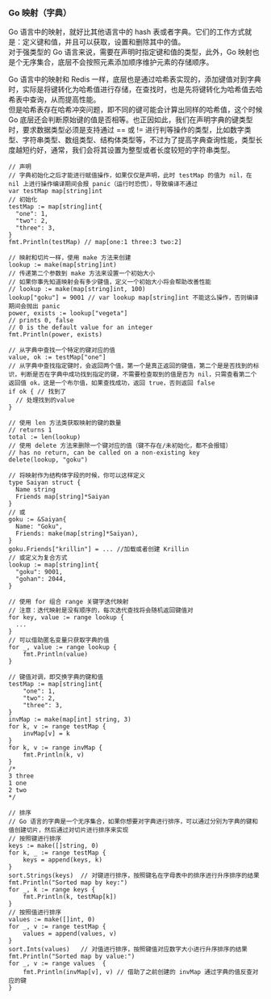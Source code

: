 
### Go 映射（字典）
Go 语言中的映射，就好比其他语言中的 hash 表或者字典。它们的工作方式就是：定义键和值，并且可以获取，设置和删除其中的值。  
对于强类型的 Go 语言来说，需要在声明时指定键和值的类型，此外，Go 映射也是个无序集合，底层不会按照元素添加顺序维护元素的存储顺序。

Go 语言中的映射和 Redis 一样，底层也是通过哈希表实现的，添加键值对到字典时，实际是将键转化为哈希值进行存储，在查找时，也是先将键转化为哈希值去哈希表中查询，从而提高性能。  
但是哈希表存在哈希冲突问题，即不同的键可能会计算出同样的哈希值，这个时候 Go 底层还会判断原始键的值是否相等。也正因如此，我们在声明字典的键类型时，要求数据类型必须是支持通过 == 或 != 进行判等操作的类型，比如数字类型、字符串类型、数组类型、结构体类型等，不过为了提高字典查询性能，类型长度越短约好，通常，我们会将其设置为整型或者长度较短的字符串类型。  

```golang
// 声明
// 字典初始化之后才能进行赋值操作，如果仅仅是声明，此时 testMap 的值为 nil，在 nil 上进行操作编译期间会报 panic（运行时恐慌），导致编译不通过
var testMap map[string]int
// 初始化
testMap := map[string]int{
  "one": 1,
  "two": 2,
  "three": 3,
}
fmt.Println(testMap) // map[one:1 three:3 two:2]

// 映射和切片一样，使用 make 方法来创建
lookup := make(map[string]int)
// 传递第二个参数到 make 方法来设置一个初始大小
// 如果你事先知道映射会有多少键值，定义一个初始大小将会帮助改善性能
// lookup := make(map[string]int, 100)
lookup["goku"] = 9001 // var lookup map[string]int 不能这么操作，否则编译期间会抛出 panic
power, exists := lookup["vegeta"]
// prints 0, false
// 0 is the default value for an integer
fmt.Println(power, exists)

// 从字典中查找一个特定的键对应的值
value, ok := testMap["one"] 
// 从字典中查找指定键时，会返回两个值，第一个是真正返回的键值，第二个是是否找到的标识，判断是否在字典中成功找到指定的键，不需要检查取到的值是否为 nil，只需查看第二个返回值 ok，这是一个布尔值，如果查找成功，返回 true，否则返回 false
if ok { // 找到了
  // 处理找到的value 
}

// 使用 len 方法类获取映射的键的数量
// returns 1
total := len(lookup)
// 使用 delete 方法来删除一个键对应的值（键不存在/未初始化，都不会报错）
// has no return, can be called on a non-existing key
delete(lookup, "goku")

// 将映射作为结构体字段的时候，你可以这样定义
type Saiyan struct {
  Name string
  Friends map[string]*Saiyan
}
// 或
goku := &Saiyan{
  Name: "Goku",
  Friends: make(map[string]*Saiyan),
}
goku.Friends["krillin"] = ... //加载或者创建 Krillin
// 或定义为复合方式
lookup := map[string]int{
  "goku": 9001,
  "gohan": 2044,
}

// 使用 for 组合 range 关键字迭代映射
// 注意：迭代映射是没有顺序的，每次迭代查找将会随机返回键值对
for key, value := range lookup {
  ...
}
// 可以借助匿名变量只获取字典的值
for _, value := range lookup {
    fmt.Println(value)
}

// 键值对调，即交换字典的键和值
testMap := map[string]int{
    "one": 1,
    "two": 2,
    "three": 3,
}
invMap := make(map[int] string, 3)
for k, v := range testMap {
    invMap[v] = k
}
for k, v := range invMap {
    fmt.Println(k, v)
}
/*
3 three
1 one
2 two
*/

// 排序
// Go 语言的字典是一个无序集合，如果你想要对字典进行排序，可以通过分别为字典的键和值创建切片，然后通过对切片进行排序来实现
// 按照键进行排序
keys := make([]string, 0)
for k, _ := range testMap {
    keys = append(keys, k)
}
sort.Strings(keys)  // 对键进行排序，按照键名在字母表中的排序进行升序排序的结果
fmt.Println("Sorted map by key:")
for _, k := range keys {
    fmt.Println(k, testMap[k])
}
// 按照值进行排序
values := make([]int, 0)
for _, v := range testMap {
    values = append(values, v)
}
sort.Ints(values)   // 对值进行排序，按照键值对应数字大小进行升序排序的结果
fmt.Println("Sorted map by value:")
for _, v := range values  {
    fmt.Println(invMap[v], v) // 借助了之前创建的 invMap 通过字典的值反查对应的键
}
```

